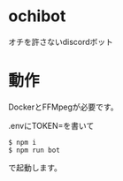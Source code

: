 # ochibot
オチを許さないdiscordボット

# 動作

DockerとFFMpegが必要です。

.envにTOKEN=を書いて

```
$ npm i
$ npm run bot
```

で起動します。


